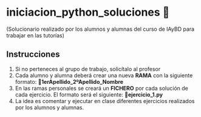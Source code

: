 # **iniciacion_python_soluciones** 🤔
(Solucionario realizado por los alumnos y alumnas del curso de IAyBD para trabajar en las tutorías)
## **Instrucciones**  
1. Si no perteneces al grupo de trabajo, solicítalo al profesor
2. Cada alumno y alumna deberá crear una nueva **RAMA** con la siguiente formato: 📝**1erApellido_2ºApellido_Nombre**  
3. En las ramas personales se creará un **FICHERO** por cada solución de cada ejercicio. El formato será el siguiente: 📝**ejercicio_1.py**
4. La idea es comentar y ejecutar en clase diferentes ejercicios realizados por los alumnos y alumnas.
